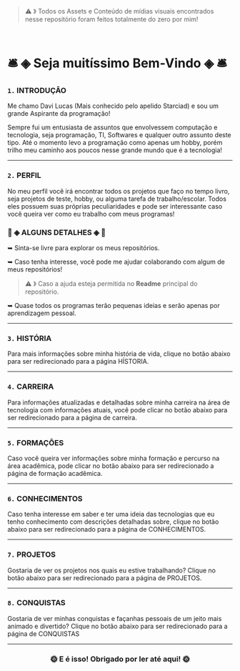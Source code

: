 <br/>

> ⚠ 》 Todos os Assets e Conteúdo de mídias visuais encontrados nesse repositório foram feitos totalmente do zero por mim!

<br/>

<h1 align=”center”>🛎️ ◈ Seja muitíssimo Bem-Vindo ◈ 🛎️</h1>

<h3><code>1.</code> INTRODUÇÃO</h3>
 <p>Me chamo Davi Lucas (Mais conhecido pelo apelido Starciad) e sou um grande Aspirante da programação!</p>
<p>Sempre fui um entusiasta de assuntos que envolvessem computação e tecnologia, seja programação, TI, Softwares e qualquer outro assunto deste tipo. Até o momento levo a programação como apenas um hobby, porém trilho meu caminho aos poucos nesse grande mundo que é a tecnologia!</p>

___

<h3><code>2.</code> PERFIL</h3>
<p>No meu perfil você irá encontrar todos os projetos que faço no tempo livro, seja projetos de teste, hobby, ou alguma tarefa de trabalho/escolar. Todos eles possuem suas próprias peculiaridades e pode ser interessante caso você queira ver como eu trabalho com meus programas!</p>

<h3>📕 ◈ ALGUNS DETALHES ◈ 📕</h3>
<p>➥ Sinta-se livre para explorar os meus repositórios.</p>
<p>➥ Caso tenha interesse, você pode me ajudar colaborando com algum de meus repositórios!</p>

> ⚠  》 Caso a ajuda esteja permitida no <b>Readme</b> principal do repositório.

<p>➥ Quase todos os programas terão pequenas ideias e serão apenas por aprendizagem pessoal.</p>

___

 <h3><code>3.</code> HISTÓRIA</h3>
<p>Para mais informações sobre minha história de vida, clique no botão abaixo para ser redirecionado para a página HÍSTORIA.</p> 

___

<h3><code>4.</code> CARREIRA</h3>
<P>Para informações atualizadas e detalhadas sobre minha carreira na área de tecnologia com informações atuais, você pode clicar no botão abaixo para ser redirecionado para a página de carreira.</p>

___

<h3><code>5.</code> FORMAÇÕES</h3>
<p>Caso você queira ver informações sobre minha formação e percurso na área acadêmica, pode clicar no botão abaixo para ser redirecionado a página de formação acadêmica.</p>

___

<h3><code>6.</code> CONHECIMENTOS</h3>
<p>Caso tenha interesse em saber e ter uma ideia das tecnologias que eu tenho conhecimento com descrições detalhadas sobre, clique no botão abaixo para ser redirecionado para a página de CONHECIMENTOS.</p>

___

<h3><code>7.</code> PROJETOS</h3>
<p>Gostaria de ver os projetos nos quais eu estive trabalhando? Clique no botão abaixo para ser redirecionado para a página de PROJETOS.</p>

___

<h3><code>8.</code> CONQUISTAS</h3>
<p>Gostaria de ver minhas conquistas e façanhas pessoais de um jeito mais animado e divertido? Clique no botão abaixo para ser redirecionado para a página de CONQUISTAS</p>

___

<h3 align="center">🌞 E é isso! Obrigado por ler até aqui! 🌞</h3>
